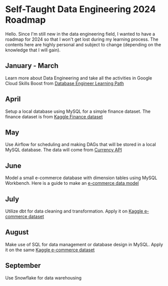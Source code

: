 # Self-Taught Data Engineering 2024 Roadmap
Hello. Since I'm still new in the data engineering field, I wanted to have a roadmap for 2024 so that I won't get lost during my learning process. The contents here are highly personal and subject to change (depending on the knowledge that I will gain).

## January - March
Learn more about Data Engineering and take all the activities in Google Cloud Skills Boost from [Database Engineer Learning Path](https://www.cloudskillsboost.google/paths/22)

## April
Setup a local database using MySQL for a simple finance dataset. The finance dataset is from [Kaggle Finance dataset](https://www.kaggle.com/datasets/creepycrap/finance-dataset)

## May
Use Airflow for scheduling and making DAGs that will be stored in a local MySQL database. The data will come from [Currency API](https://github.com/fawazahmed0/currency-api)

## June
Model a small e-commerce database with dimension tables using MySQL Workbench. Here is a guide to make an [e-commerce data model](https://fabric.inc/blog/commerce/ecommerce-data-model)

## July
Utilize dbt for data cleaning and transformation. Apply it on [Kaggle e-commerce dataset](https://www.kaggle.com/datasets/carrie1/ecommerce-data)

## August
Make use of SQL for data management or database design in MySQL. Apply it on the same [Kaggle e-commerce dataset](https://www.kaggle.com/datasets/carrie1/ecommerce-data)

## September
Use Snowflake for data warehousing
